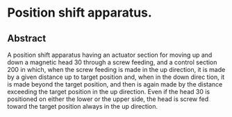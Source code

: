 # Position shift apparatus.

## Abstract
A position shift apparatus having an actuator section for moving up and down a magnetic head 30 through a screw feeding, and a control section 200 in which, when the screw feeding is made in the up direction, it is made by a given distance up to target position and, when in the down direc tion, it is made beyond the target position, and then is again made by the distance exceeding the target position in the up direction. Even if the head 30 is positioned on either the lower or the upper side, the head is screw fed toward the target position always in the up direction.